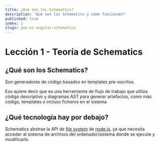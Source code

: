 ```yaml
---
title: ¿Qué son los Schematics?
description: 'Qué son los Schematics y cómo funcionan?'
published: true
index: 1
slugs: que-es-angular-schematics
---
```


# Lección 1 - Teoría de Schematics

## ¿Qué son los Schematics?

Son generadores de código basados en templates pre-escritos.

Eso quiere decir que es una herramienta de flujo de trabajo que utiliza código descriptivo y diagramas AST para generar artefactos, como más código, templates o incluso ficheros en el sistema

## ¿Qué tecnología hay por debajo?

Schematics abstrae la API de [file system](https://nodejs.org/api/fs.html) de [node.js](https://nodejs.org/es/), ya que necesita acceder al sistema de archivos del ordenador/sistema donde se ejecute y modificarlo.



